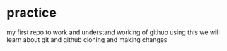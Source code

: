 # practice
my first repo to work and understand working of github
using this we will learn about git and github cloning and making changes 
